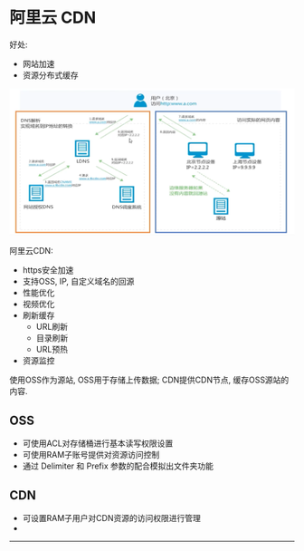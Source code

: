 # 阿里云 CDN

好处:

- 网站加速
- 资源分布式缓存

![CDN请求流程](./img/CDN/workflow.PNG)

阿里云CDN:

- https安全加速
- 支持OSS, IP, 自定义域名的回源
- 性能优化
- 视频优化
- 刷新缓存
    - URL刷新
    - 目录刷新
    - URL预热
- 资源监控

使用OSS作为源站, OSS用于存储上传数据;
CDN提供CDN节点, 缓存OSS源站的内容.

## OSS

- 可使用ACL对存储桶进行基本读写权限设置
- 可使用RAM子账号提供对资源访问控制
- 通过 Delimiter 和 Prefix 参数的配合模拟出文件夹功能

## CDN

- 可设置RAM子用户对CDN资源的访问权限进行管理
- 


---
[Aliyun OSS]: https://help.aliyun.com/product/31815.html
[Aliyun CDN]: https://help.aliyun.com/product/27099.html